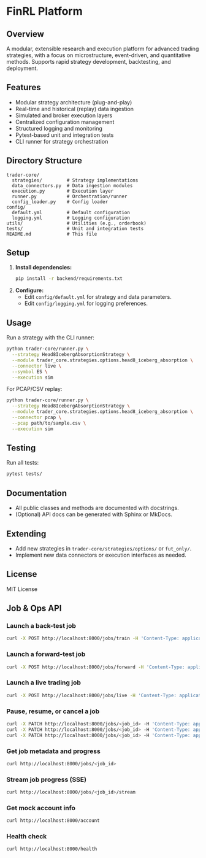 # FinRL Platform

## Overview
A modular, extensible research and execution platform for advanced trading strategies, with a focus on microstructure, event-driven, and quantitative methods. Supports rapid strategy development, backtesting, and deployment.

## Features
- Modular strategy architecture (plug-and-play)
- Real-time and historical (replay) data ingestion
- Simulated and broker execution layers
- Centralized configuration management
- Structured logging and monitoring
- Pytest-based unit and integration tests
- CLI runner for strategy orchestration

## Directory Structure
```
trader-core/
  strategies/         # Strategy implementations
  data_connectors.py  # Data ingestion modules
  execution.py        # Execution layer
  runner.py           # Orchestration/runner
  config_loader.py    # Config loader
config/
  default.yml         # Default configuration
  logging.yml         # Logging configuration
utils/                # Utilities (e.g., orderbook)
tests/                # Unit and integration tests
README.md             # This file
```

## Setup
1. **Install dependencies:**
   ```bash
   pip install -r backend/requirements.txt
   ```
2. **Configure:**
   - Edit `config/default.yml` for strategy and data parameters.
   - Edit `config/logging.yml` for logging preferences.

## Usage
Run a strategy with the CLI runner:
```bash
python trader-core/runner.py \
  --strategy Head8IcebergAbsorptionStrategy \
  --module trader_core.strategies.options.head8_iceberg_absorption \
  --connector live \
  --symbol ES \
  --execution sim
```
For PCAP/CSV replay:
```bash
python trader-core/runner.py \
  --strategy Head8IcebergAbsorptionStrategy \
  --module trader_core.strategies.options.head8_iceberg_absorption \
  --connector pcap \
  --pcap path/to/sample.csv \
  --execution sim
```

## Testing
Run all tests:
```bash
pytest tests/
```

## Documentation
- All public classes and methods are documented with docstrings.
- (Optional) API docs can be generated with Sphinx or MkDocs.

## Extending
- Add new strategies in `trader-core/strategies/options/` or `fut_only/`.
- Implement new data connectors or execution interfaces as needed.

## License
MIT License

## Job & Ops API

### Launch a back-test job
```bash
curl -X POST http://localhost:8000/jobs/train -H 'Content-Type: application/json' -d '{"type": "train", "params": {"symbol": "AAPL", "epochs": 10}}'
```

### Launch a forward-test job
```bash
curl -X POST http://localhost:8000/jobs/forward -H 'Content-Type: application/json' -d '{"type": "forward", "params": {"symbol": "AAPL", "window": 5}}'
```

### Launch a live trading job
```bash
curl -X POST http://localhost:8000/jobs/live -H 'Content-Type: application/json' -d '{"type": "live", "params": {"symbol": "AAPL", "capital": 10000}}'
```

### Pause, resume, or cancel a job
```bash
curl -X PATCH http://localhost:8000/jobs/<job_id> -H 'Content-Type: application/json' -d '{"action": "pause"}'
curl -X PATCH http://localhost:8000/jobs/<job_id> -H 'Content-Type: application/json' -d '{"action": "resume"}'
curl -X PATCH http://localhost:8000/jobs/<job_id> -H 'Content-Type: application/json' -d '{"action": "cancel"}'
```

### Get job metadata and progress
```bash
curl http://localhost:8000/jobs/<job_id>
```

### Stream job progress (SSE)
```bash
curl http://localhost:8000/jobs/<job_id>/stream
```

### Get mock account info
```bash
curl http://localhost:8000/account
```

### Health check
```bash
curl http://localhost:8000/health
```

